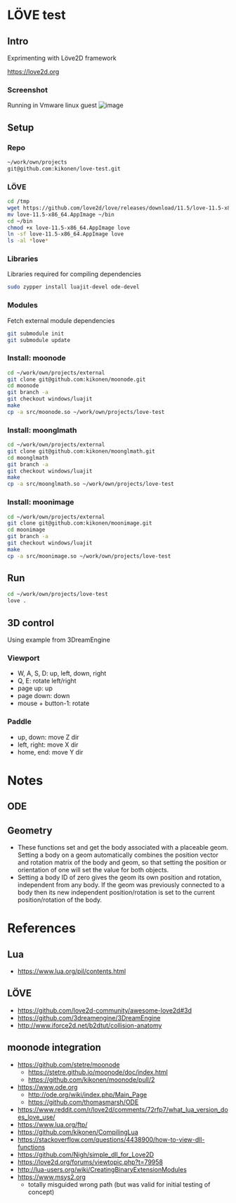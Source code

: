 # LÖVE test

## Intro
Exprimenting with Löve2D framework

https://love2d.org

### Screenshot
Running in Vmware linux guest
![image](https://github.com/user-attachments/assets/6d84465e-be41-42b8-a4ef-f80629d2008e)



## Setup

### Repo

```bash
~/work/own/projects
git@github.com:kikonen/love-test.git
```

### LÖVE

```bash
cd /tmp
wget https://github.com/love2d/love/releases/download/11.5/love-11.5-x86_64.AppImage
mv love-11.5-x86_64.AppImage ~/bin
cd ~/bin
chmod +x love-11.5-x86_64.AppImage love
ln -sf love-11.5-x86_64.AppImage love
ls -al *love*
```

### Libraries
Libraries required for compiling dependencies

```bash
sudo zypper install luajit-devel ode-devel
```

### Modules

Fetch external module dependencies
```bash
git submodule init
git submodule update
```


### Install: moonode
```bash
cd ~/work/own/projects/external
git clone git@github.com:kikonen/moonode.git
cd moonode
git branch -a
git checkout windows/luajit
make
cp -a src/moonode.so ~/work/own/projects/love-test
```

### Install: moonglmath
```bash
cd ~/work/own/projects/external
git clone git@github.com:kikonen/moonglmath.git
cd moonglmath
git branch -a
git checkout windows/luajit
make
cp -a src/moonglmath.so ~/work/own/projects/love-test
```

### Install: moonimage
```bash
cd ~/work/own/projects/external
git clone git@github.com:kikonen/moonimage.git
cd moonimage
git branch -a
git checkout windows/luajit
make
cp -a src/moonimage.so ~/work/own/projects/love-test
```


## Run

```bash
cd ~/work/own/projects/love-test
love .
```

## 3D control

Using example from 3DreamEngine

### Viewport
- W, A, S, D: up, left, down, right
- Q, E: rotate left/right
- page up: up
- page down: down
- mouse + button-1: rotate

### Paddle
- up, down: move Z dir
- left, right: move X dir
- home, end: move Y dir

# Notes

## ODE

## Geometry

- These functions set and get the body associated with a placeable geom. Setting a body on a geom automatically combines the position vector and rotation matrix of the body and geom, so that setting the position or orientation of one will set the value for both objects.
- Setting a body ID of zero gives the geom its own position and rotation, independent from any body. If the geom was previously connected to a body then its new independent position/rotation is set to the current position/rotation of the body.


# References
## Lua
- https://www.lua.org/pil/contents.html

## LÖVE
- https://github.com/love2d-community/awesome-love2d#3d
- https://github.com/3dreamengine/3DreamEngine
- http://www.iforce2d.net/b2dtut/collision-anatomy

## moonode integration
- https://github.com/stetre/moonode
  + https://stetre.github.io/moonode/doc/index.html
  + https://github.com/kikonen/moonode/pull/2
- https://www.ode.org
  + http://ode.org/wiki/index.php/Main_Page
  + https://github.com/thomasmarsh/ODE
- https://www.reddit.com/r/love2d/comments/72rfp7/what_lua_version_does_love_use/
- https://www.lua.org/ftp/
- https://github.com/kikonen/CompilingLua
- https://stackoverflow.com/questions/4438900/how-to-view-dll-functions
- https://github.com/Nigh/simple_dll_for_Love2D
- https://love2d.org/forums/viewtopic.php?t=79958
- http://lua-users.org/wiki/CreatingBinaryExtensionModules
- https://www.msys2.org
   + totally misguided wrong path (but was valid for initial testing of concept)
